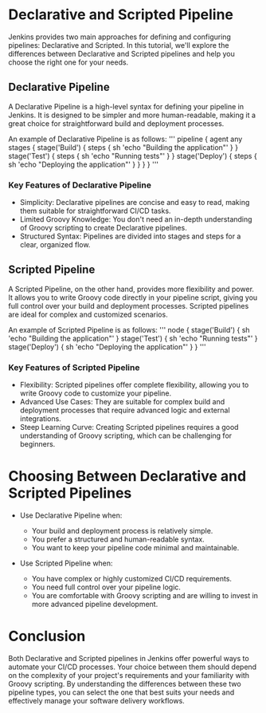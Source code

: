 # Declarative and Scripted Pipeline
Jenkins provides two main approaches for defining and configuring pipelines: Declarative and Scripted. In this tutorial, we'll explore the differences between Declarative and Scripted pipelines and help you choose the right one for your needs.

## Declarative Pipeline
A Declarative Pipeline is a high-level syntax for defining your pipeline in Jenkins. It is designed to be simpler and more human-readable, making it a great choice for straightforward build and deployment processes.

An example of Declarative Pipeline is as follows:
'''
pipeline {
    agent any
    stages {
        stage('Build') {
            steps {
                sh 'echo "Building the application"'
            }
        }
        stage('Test') {
            steps {
                sh 'echo "Running tests"'
            }
        }
        stage('Deploy') {
            steps {
                sh 'echo "Deploying the application"'
            }
        }
    }
}
'''

### Key Features of Declarative Pipeline
- Simplicity: Declarative pipelines are concise and easy to read, making them suitable for straightforward CI/CD tasks.
- Limited Groovy Knowledge: You don't need an in-depth understanding of Groovy scripting to create Declarative pipelines.
- Structured Syntax: Pipelines are divided into stages and steps for a clear, organized flow.

## Scripted Pipeline
A Scripted Pipeline, on the other hand, provides more flexibility and power. It allows you to write Groovy code directly in your pipeline script, giving you full control over your build and deployment processes. Scripted pipelines are ideal for complex and customized scenarios.

An example of Scripted Pipeline is as follows:
'''
node {
    stage('Build') {
        sh 'echo "Building the application"'
    }
    stage('Test') {
        sh 'echo "Running tests"'
    }
    stage('Deploy') {
        sh 'echo "Deploying the application"'
    }
}
'''

### Key Features of Scripted Pipeline
- Flexibility: Scripted pipelines offer complete flexibility, allowing you to write Groovy code to customize your pipeline.
- Advanced Use Cases: They are suitable for complex build and deployment processes that require advanced logic and external integrations.
- Steep Learning Curve: Creating Scripted pipelines requires a good understanding of Groovy scripting, which can be challenging for beginners.

# Choosing Between Declarative and Scripted Pipelines
- Use Declarative Pipeline when:
  * Your build and deployment process is relatively simple.
  * You prefer a structured and human-readable syntax.
  * You want to keep your pipeline code minimal and maintainable.

- Use Scripted Pipeline when:
  * You have complex or highly customized CI/CD requirements.
  * You need full control over your pipeline logic.
  * You are comfortable with Groovy scripting and are willing to invest in more advanced pipeline development.

# Conclusion
Both Declarative and Scripted pipelines in Jenkins offer powerful ways to automate your CI/CD processes. Your choice between them should depend on the complexity of your project's requirements and your familiarity with Groovy scripting. By understanding the differences between these two pipeline types, you can select the one that best suits your needs and effectively manage your software delivery workflows.
